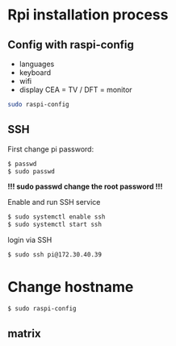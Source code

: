 # Rpi installation process

## Config with raspi-config
- languages
- keyboard
- wifi 
- display CEA = TV / DFT = monitor

```bash
sudo raspi-config
```
## SSH

First change pi password:
```bash
$ passwd
$ sudo passwd
```
**!!! sudo passwd change the root password !!!**

Enable and run SSH service

```bash
$ sudo systemctl enable ssh
$ sudo systemctl start ssh
```
login via SSH

```bash
$ sudo ssh pi@172.30.40.39
```

# Change hostname
```bash
$ sudo raspi-config
```
## matrix 
